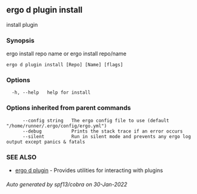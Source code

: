## ergo d plugin install

install plugin

### Synopsis

ergo install repo name or ergo install repo/name

```
ergo d plugin install [Repo] [Name] [flags]
```

### Options

```
  -h, --help   help for install
```

### Options inherited from parent commands

```
      --config string   The ergo config file to use (default "/home/runner/.ergo/config/ergo.yml")
      --debug           Prints the stack trace if an error occurs
      --silent          Run in silent mode and prevents any ergo log output except panics & fatals
```

### SEE ALSO

* [ergo d plugin](ergo_d_plugin.md)	 - Provides utilities for interacting with plugins

###### Auto generated by spf13/cobra on 30-Jan-2022

